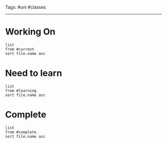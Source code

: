Tags: #uni #classes 
___
# Working On

```dataview
list
from #current
sort file.name asc
```

# Need to learn

```dataview
list
from #learning
sort file.name asc
```


# Complete

```dataview
list
from #complete
sort file.name asc
```